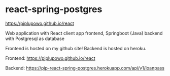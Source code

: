 # react-spring-postgres
https://piplupowo.github.io/react

Web application with React client app frontend, Springboot (Java) backend with Postgresql as database

Frontend is hosted on my github site!
Backend is hosted on heroku.

Frontend: https://piplupowo.github.io/react

Backend: https://pip-react-spring-postgres.herokuapp.com/api/v1/loanpass
